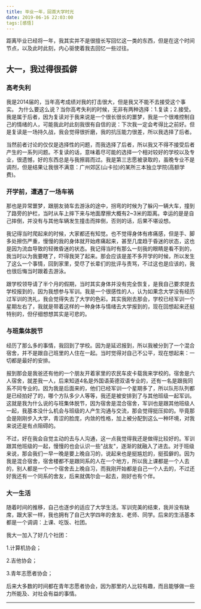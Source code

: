 ```yaml
---
title: 毕业一年，回首大学时光
date: 2019-06-16 22:03:00
tags:[感悟]
---
```


距离毕业已经将一年，我其实并不是很擅长写回忆这一类的东西，但是在这个时间节点，以及此时此刻，内心驱使着我去回忆一些过往。  

## 大一，我过得很孤僻

### 高考失利

我是2014届的，当年高考成绩对我的打击很大，但是我又不能不去接受这个事实。  为什么要这么说？当你高考失利的时候，无非有两种选择：1.复读；2.接受。我是属于后者，因为复读对于我来说是一个很长很长的噩梦，我是一个很难控制自己的情绪的人，可能我此时此刻我很有自信的说：下次我一定会考得比之前好。但是复读是一场持久战，我会觉得很折磨，我的抗压能力很差，所以我选择了后者。  

当然前者讨论的仅仅是选择性的问题，而我选择了后者，所以我又不得不接受后者产生的一系列问题。不复读的话，意味着尽可能的选择一个相对较好的学校以及专业，很遗憾，好的东西总是与我擦肩而过。我是第三志愿被录取的，虽晚专业不是调剂，但是结果让我很不满意：广州郊区(山卡拉)的某所三本独立学院(高额学费)。

### 开学前，遭遇了一场车祸

那也是异常噩梦，跟朋友骑车去游泳的途中，拐弯的时候为了躲闪一辆大车，撞到了路旁的护栏，当时从车上摔下来与地面摩擦大概有2~3米的距离。幸运的是是自己摔倒，并没有与其他车辆发生撞击而摔倒，否则的话，后果不堪设想。  

我记得当时爬起来的时候，大家都还有知觉。也不觉得身体有疼痛感，但是手、脚多处擦伤严重，慢慢的我的身体就开始疼痛起来，甚至几度趋于昏迷的状态，这也是因为流血导致的轻微昏迷的状态。我记得当时有那么一刻我的眼睛是看不到的，我当时以为我要瞎了，吓得我哭了起来。那会应该是差不多开学的时候，所以发生了这么一个事情，回到家里，受尽了长辈们的批评与责骂，不过这也是应该的，我也很后悔当时跟着去游泳。  

跟学校领导请了半个月的假期，当时其实身体并没有完全恢复，是我自己要求提去学校报到的，因为我想参与军训。我是一个很感性的人，认为如果念大学没有经历过军训的洗礼，我会觉得失去了大学的色彩。其实我刚去那会，学校已经军训一个星期左右了，我就是带着这样的一种身体与情绪去大学报到的，现在回想起来还挺特别的，但仔细想想其实是可悲的。

### 与班集体脱节

经历了那么多的事情，我回到了学校。因为是延迟报到，所以我被分到了一个混合宿舍，并不是跟自己班里的人住在一起。当时觉得对自己不公平，现在想起来：一切都是最好的安排。  

报到那会是我爸还有他的一个朋友开着家里的农民车皮卡载我来学校的。宿舍是六人宿舍，就差我一人，后来知道4名是外国语英德双语专业的，还有一名是跟我同系不同专业的。因为我是后面来的，他们已经军训一个星期多了，所以队形队列都是已经拍好了的，哪个方队多少人等等，我还是被安排到了与其他班级一起军训。这就是我为什么说的与班集体脱节，因为宿舍是混合宿舍，军训也是跟其他班级人一起，我基本没什么机会与班级的人产生沟通与交流，那会觉得挺压抑的。毕竟那会是刚刚步入大学，青涩的脸庞，内敛的性格，加上被分配到这么一种环境，对我来说还是有点阻碍的。 

不过，好在我会自觉主动的去与人沟通，这一点我觉得我还是做得比较好的。军训跟其他班级的一起，慢慢的也会认识一些"战友"，逐渐的就融入了进去。对于班级来说，那会我们一早一晚是要上晚自习的，说起来也是挺尴尬的，挺孤僻的。因为我是混合宿舍，宿舍楼都不是跟同系的人在一个地方，所以我上课都是一个人去的，别人都是一个一个宿舍去上晚自习，而我刚开始都是自己一个人去的，不过还好我还有一个同系的舍友，后来就偶尔会一起去，刚好也有个伴。

### 大一生活

随着时间的推移，自己也逐步的适应了大学生活。军训完美的结束，我并没有缺席，跟大家一样，我也拥有了自己大学四年的舍友、老师、同学。后来的生活基本都是一个调调：上课、吃饭、社团。

我大一加入了好几个社团：

1.计算机协会；  

2.吉他协会；  

3.青年志愿者协会；  

后来大多数的时间都在青年志愿者协会，因为那里的人比较有趣，而且能够做一些力所能及、对社会有益的事情。





------



